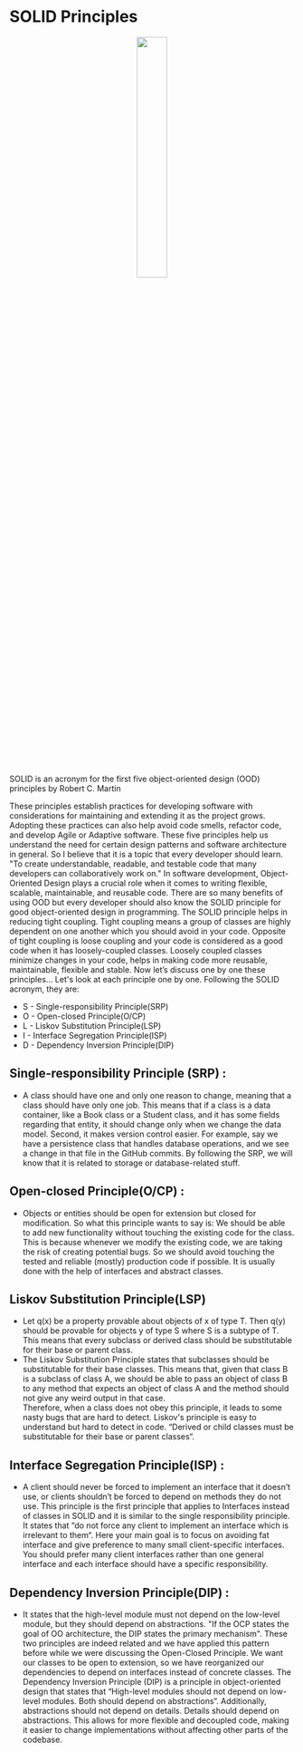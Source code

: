 # SOLID Principles

<div align="center">
  <img width = "33%" src="https://github.com/ZaraSam/SolidPrinciples/assets/136806163/35934e97-036e-45db-aafb-205835c67364">
</div>


SOLID is an acronym for the first five object-oriented design (OOD) principles by Robert C. Martin

These principles establish practices for developing software with considerations for maintaining and extending it as the project grows. Adopting these practices can also help avoid code smells, refactor code, and develop Agile or Adaptive software.
These five principles help us understand the need for certain design patterns and software architecture in general. So I believe that it is a topic that every developer should learn.
"To create understandable, readable, and testable code that many developers can collaboratively work on."
In software development, Object-Oriented Design plays a crucial role when it comes to writing flexible, scalable, maintainable, and reusable code. There are so many benefits of using OOD but every developer should also know the SOLID principle for good object-oriented design in programming. 
The SOLID principle helps in reducing tight coupling. Tight coupling means a group of classes are highly dependent on one another which you should avoid in your code.
Opposite of tight coupling is loose coupling and your code is considered as a good code when it has loosely-coupled classes.
Loosely coupled classes minimize changes in your code, helps in making code more reusable, maintainable, flexible and stable. Now let’s discuss one by one these principles…
Let's look at each principle one by one. Following the SOLID acronym, they are:

- S - Single-responsibility Principle(SRP)
- O - Open-closed Principle(O/CP)
- L - Liskov Substitution Principle(LSP)
- I - Interface Segregation Principle(ISP)
- D - Dependency Inversion Principle(DIP)


## Single-responsibility Principle (SRP) :
* A class should have one and only one reason to change, meaning that a class should have only one job.
This means that if a class is a data container, like a Book class or a Student class, and it has some fields regarding that entity, it should change only when we change the data model.
Second, it makes version control easier. For example, say we have a persistence class that handles database operations, and we see a change in that file in the GitHub commits. By following the SRP, we will know that it is related to storage or database-related stuff.

## Open-closed Principle(O/CP) :
 *  Objects or entities should be open for extension but closed for modification.
So what this principle wants to say is: We should be able to add new functionality without touching the existing code for the class. This is because whenever we modify the existing code, we are taking the risk of creating potential bugs. So we should avoid touching the tested and reliable (mostly) production code if possible.
It is usually done with the help of interfaces and abstract classes.

## Liskov Substitution Principle(LSP)
* Let q(x) be a property provable about objects of x of type T. Then q(y) should be provable for objects y of type S where S is a subtype of T.
This means that every subclass or derived class should be substitutable for their base or parent class.
* The Liskov Substitution Principle states that subclasses should be substitutable for their base classes.
This means that, given that class B is a subclass of class A, we should be able to pass an object of class B to any method that expects an object of class A and the method should not give any weird output in that case.   
Therefore, when a class does not obey this principle, it leads to some nasty bugs that are hard to detect.
Liskov's principle is easy to understand but hard to detect in code. 
“Derived or child classes must be substitutable for their base or parent classes“.

## Interface Segregation Principle(ISP) :
* A client should never be forced to implement an interface that it doesn’t use, or clients shouldn’t be forced to depend on methods they do not use.
This principle is the first principle that applies to Interfaces instead of classes in SOLID and it is similar to the single responsibility principle. It states that “do not force any client to implement an interface which is irrelevant to them“. Here your main goal is to focus on avoiding fat interface and give preference to many small client-specific interfaces. You should prefer many client interfaces rather than one general interface and each interface should have a specific responsibility.

## Dependency Inversion Principle(DIP) :
* It states that the high-level module must not depend on the low-level module, but they should depend on abstractions.
"If the OCP states the goal of OO architecture, the DIP states the primary mechanism".
These two principles are indeed related and we have applied this pattern before while we were discussing the Open-Closed Principle.
We want our classes to be open to extension, so we have reorganized our dependencies to depend on interfaces instead of concrete classes.
The Dependency Inversion Principle (DIP) is a principle in object-oriented design that states that “High-level modules should not depend on low-level modules. Both should depend on abstractions“. Additionally, abstractions should not depend on details. Details should depend on abstractions.
This allows for more flexible and decoupled code, making it easier to change implementations without affecting other parts of the codebase.









         
